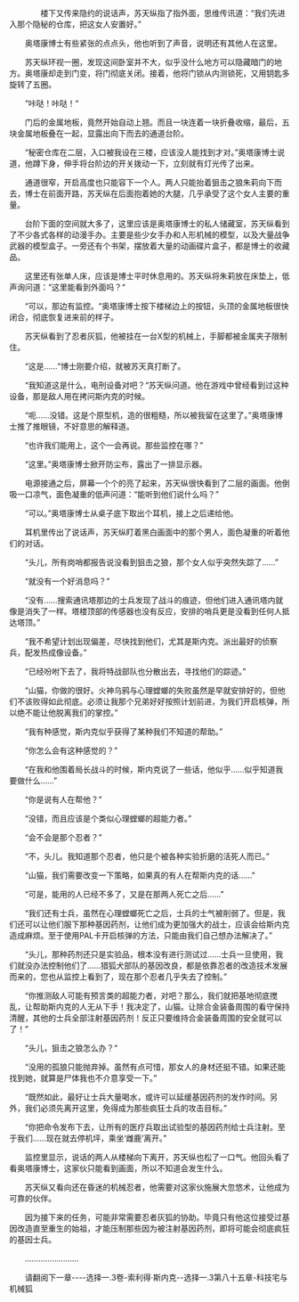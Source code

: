 <div class="read-content j_readContent" id="">
                <p>　　　　楼下又传来隐约的说话声，苏天纵指了指外面，思维传讯道：“我们先进入那个隐秘的仓库，把这女人安置好。”<p>　　奥塔康博士有些紧张的点点头，他也听到了声音，说明还有其他人在这里。<p>　　苏天纵环视一圈，发现这间卧室并不大，似乎没什么地方可以隐藏暗门的地方。奥塔康却走到门变，将门彻底关闭。接着，他将门锁从内测锁死，又用钥匙多旋转了五圈。<p>　　“咔哒！咔哒！“<p>　　门后的金属地板，竟然开始自动上翘。而且一块连着一块折叠收缩，最后，五块金属地板叠在一起，显露出向下而去的通道台阶。<p>　　“秘密仓库在二层，入口被我设在三楼，应该没人能找到才对。”奥塔康博士说道，他蹲下身，伸手将台阶边的开关拨动一下，立刻就有灯光传了出来。<p>　　通道很窄，开启高度也只能容下一个人。两人只能抬着狙击之狼朱莉向下而去，博士在前面开路，苏天纵在后面抱着她的大腿，几乎承受了这个女人主要的重量。<p>　　台阶下面的空间就大多了，这里应该是奥塔康博士的私人储藏室，苏天纵看到了不少各式各样的动漫手办。主要是些少女手办和人形机械的模型，以及大量战争武器的模型盒子。一旁还有个书架，摆放着大量的动画碟片盒子，都是博士的收藏品。<p>　　这里还有张单人床，应该是博士平时休息用的。苏天纵将朱莉放在床垫上，低声询问道：“这里能看到外面吗？“<p>　　“可以，那边有监控。“奥塔康博士按下楼梯边上的按钮，头顶的金属地板很快闭合，彻底恢复进来前的样子。<p>　　苏天纵看到了忍者灰狐，他被挂在一台X型的机械上，手脚都被金属夹子限制住。<p>　　“这是……“博士刚要介绍，就被苏天真打断了。<p>　　“我知道这是什么，电刑设备对吧？“苏天纵问道。他在游戏中曾经看到过这种设备，那是敌人用在拷问斯内克的时候。<p>　　“呃……没错。这是个原型机，造的很粗糙，所以被我留在这里了。”奥塔康博士推了推眼镜，不好意思的解释道。<p>　　“也许我们能用上，这个一会再说。那些监控在哪？”<p>　　“这里。”奥塔康博士掀开防尘布，露出了一排显示器。<p>　　电源接通之后，屏幕一个个的亮了起来，苏天纵很快看到了二层的画面。他倒吸一口凉气，面色凝重的低声问道：“能听到他们说什么吗？”<p>　　“可以。”奥塔康博士从桌子底下取出个耳机，接上之后递给他。<p>　　耳机里传出了说话声，苏天纵盯着黑白画面中的那个男人，面色凝重的听着他们的对话。<p>　　“头儿，所有岗哨都报告说没看到狙击之狼，那个女人似乎突然失踪了……”<p>　　“就没有一个好消息吗？”<p>　　“没有……搜索通讯塔那边的士兵发现了战斗的痕迹，但他们进入通讯塔内就像是消失了一样。塔楼顶部的传感器也没有反应，安排的哨兵更是没看到任何人抵达塔顶。”<p>　　“我不希望计划出现偏差，尽快找到他们，尤其是斯内克。派出最好的侦察兵，配发热成像设备。”<p>　　“已经吩咐下去了，我将特战部队也分散出去，寻找他们的踪迹。”<p>　　“山猫，你做的很好。火神乌鸦与心理螳螂的失败虽然是早就安排好的，但他们不该败得如此彻底。必须让我那个兄弟好好按照计划前进，为我们开启核弹，所以绝不能让他脱离我们的掌控。”<p>　　“我有种感觉，斯内克似乎获得了某种我们不知道的帮助。”<p>　　“你怎么会有这种感觉的？”<p>　　“在我和他围着局长战斗的时候，斯内克说了一些话，他似乎……似乎知道我要做什么……”<p>　　“你是说有人在帮他？”<p>　　“没错，而且应该是个类似心理螳螂的超能力者。”<p>　　“会不会是那个忍者？”<p>　　“不，头儿。我知道那个忍者，他只是个被各种实验折磨的活死人而已。”<p>　　“山猫，我们需要改变一下策略，如果真的有人在帮斯内克的话……”<p>　　“可是，能用的人已经不多了，又是在那两人死亡之后……”<p>　　“我们还有士兵，虽然在心理螳螂死亡之后，士兵的士气被削弱了。但是，我们还可以让他们服下那种基因药剂，让他们成为更加强大的战士，应该会给斯内克造成麻烦。至于使用PAL卡开启核弹的方法，只能由我们自己想办法解决了。”<p>　　“头儿，那种药剂还只是实验品，根本没有进行测试过……士兵一旦使用，我们就没办法控制他们了……猎狐犬部队的基因改良，都是依靠忍者的改造技术发展而来的，您也从监控上看到了，现在那个忍者几乎失去了控制。”<p>　　“你推测敌人可能有预言类的超能力者，对吧？那么，我们就把基地彻底搅乱，让帮助斯内克的人无从下手！我决定了，山猫。让除合金装备周围的看守保持清醒，其他的士兵全部注射基因药剂！反正只要维持合金装备周围的安全就可以了！”<p>　　“头儿，狙击之狼怎么办？“<p>　　“没用的孤狼只能抛弃掉。虽然有点可惜，那女人的身材还挺不错。如果还能找到她，就算是尸体我也不介意享受一下。”<p>　　“既然如此，最好让士兵大量喝水，或许可以延缓基因药剂的发作时间。另外，我们必须先离开这里，免得成为那些疯狂士兵的攻击目标。”<p>　　“你把命令发布下去，让所有的医疗兵取出试验型的基因药剂给士兵注射。至于我们……现在就去停机坪，乘坐‘雌鹿’离开。”<p>　　监控里显示，说话的两人从楼梯向下离开，苏天纵也松了一口气。他回头看了看奥塔康博士，这家伙只能看到画面，所以不知道会发生什么。<p>　　苏天纵又看向还在昏迷的机械忍者，他需要对这家伙施展大忽悠术，让他成为可靠的伙伴。<p>　　因为接下来的任务，可能非常需要忍者灰狐的协助。毕竟只有他这位接受过基因改造直至重生的始祖，才能压制那些因为被注射基因药剂，即将可能会彻底疯狂的基因士兵。<p>　　……………………<p>　　请翻阅下一章----选择一.3卷-索利得·斯内克--选择一.3第八十五章-科技宅与机械狐<p> 
            </div>